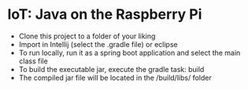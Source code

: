 # IoT: Java on the Raspberry Pi

- Clone this project to a folder of your liking
- Import in Intellij (select the .gradle file) or eclipse
- To run locally, run it as a spring boot application and select the main class file
- To build the executable jar, execute the gradle task: build
- The compiled jar file will be located in the /build/libs/ folder

